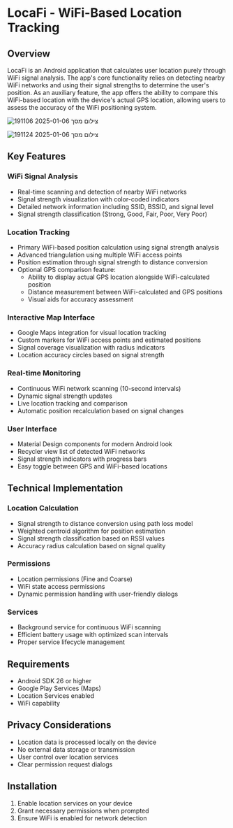 # LocaFi - WiFi-Based Location Tracking

## Overview
LocaFi is an Android application that calculates user location purely through WiFi signal analysis. The app's core functionality relies on detecting nearby WiFi networks and using their signal strengths to determine the user's position. As an auxiliary feature, the app offers the ability to compare this WiFi-based location with the device's actual GPS location, allowing users to assess the accuracy of the WiFi positioning system.


![צילום מסך 2025-01-06 191106](https://github.com/user-attachments/assets/6c3d9a34-5540-4fab-b4d5-b6bc2f81a729)

![צילום מסך 2025-01-06 191124](https://github.com/user-attachments/assets/b0b5df65-98f6-4c2c-a6f7-606d2da92670)


## Key Features

### WiFi Signal Analysis
- Real-time scanning and detection of nearby WiFi networks
- Signal strength visualization with color-coded indicators
- Detailed network information including SSID, BSSID, and signal level
- Signal strength classification (Strong, Good, Fair, Poor, Very Poor)

### Location Tracking
- Primary WiFi-based position calculation using signal strength analysis
- Advanced triangulation using multiple WiFi access points
- Position estimation through signal strength to distance conversion
- Optional GPS comparison feature:
  - Ability to display actual GPS location alongside WiFi-calculated position
  - Distance measurement between WiFi-calculated and GPS positions
  - Visual aids for accuracy assessment

### Interactive Map Interface
- Google Maps integration for visual location tracking
- Custom markers for WiFi access points and estimated positions
- Signal coverage visualization with radius indicators
- Location accuracy circles based on signal strength

### Real-time Monitoring
- Continuous WiFi network scanning (10-second intervals)
- Dynamic signal strength updates
- Live location tracking and comparison
- Automatic position recalculation based on signal changes

### User Interface
- Material Design components for modern Android look
- Recycler view list of detected WiFi networks
- Signal strength indicators with progress bars
- Easy toggle between GPS and WiFi-based locations

## Technical Implementation

### Location Calculation
- Signal strength to distance conversion using path loss model
- Weighted centroid algorithm for position estimation
- Signal strength classification based on RSSI values
- Accuracy radius calculation based on signal quality

### Permissions
- Location permissions (Fine and Coarse)
- WiFi state access permissions
- Dynamic permission handling with user-friendly dialogs

### Services
- Background service for continuous WiFi scanning
- Efficient battery usage with optimized scan intervals
- Proper service lifecycle management

## Requirements
- Android SDK 26 or higher
- Google Play Services (Maps)
- Location Services enabled
- WiFi capability

## Privacy Considerations
- Location data is processed locally on the device
- No external data storage or transmission
- User control over location services
- Clear permission request dialogs

## Installation
1. Enable location services on your device
2. Grant necessary permissions when prompted
3. Ensure WiFi is enabled for network detection
